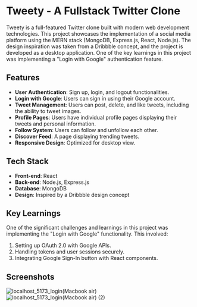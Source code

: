 # Tweety - A Fullstack Twitter Clone

Tweety is a full-featured Twitter clone built with modern web development technologies. This project showcases the implementation of a social media platform using the MERN stack (MongoDB, Express.js, React, Node.js). The design inspiration was taken from a Dribbble concept, and the project is developed as a desktop application. One of the key learnings in this project was implementing a "Login with Google" authentication feature.

## Features

- **User Authentication**: Sign up, login, and logout functionalities.
- **Login with Google**: Users can sign in using their Google account.
- **Tweet Management**: Users can post, delete, and like tweets, including the ability to tweet images.
- **Profile Pages**: Users have individual profile pages displaying their tweets and personal information.
- **Follow System**: Users can follow and unfollow each other.
- **Discover Feed**: A page displaying trending tweets.
- **Responsive Design**: Optimized for desktop view.

## Tech Stack

- **Front-end**: React
- **Back-end**: Node.js, Express.js
- **Database**: MongoDB
- **Design**: Inspired by a Dribbble design concept

## Key Learnings

One of the significant challenges and learnings in this project was implementing the "Login with Google" functionality. This involved:

1. Setting up OAuth 2.0 with Google APIs.
2. Handling tokens and user sessions securely.
3. Integrating Google Sign-In button with React components.

## Screenshots

![localhost_5173_login(Macbook air)](https://github.com/fredwardp/tweety/assets/148052437/c119d847-92b3-44f1-a778-c9feaa78a62e)
![localhost_5173_login(Macbook air) (2)](https://github.com/fredwardp/tweety/assets/148052437/4861c9e5-ccbf-4d79-b106-450d615097f8)
